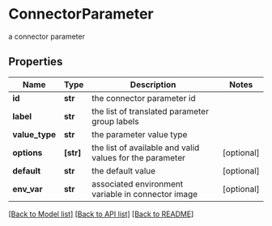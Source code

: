 # ConnectorParameter

a connector parameter

## Properties
Name | Type | Description | Notes
------------ | ------------- | ------------- | -------------
**id** | **str** | the connector parameter id | 
**label** | **str** | the list of translated parameter group labels | 
**value_type** | **str** | the parameter value type | 
**options** | **[str]** | the list of available and valid values for the parameter | [optional] 
**default** | **str** | the default value | [optional] 
**env_var** | **str** | associated environment variable in connector image | [optional] 

[[Back to Model list]](../README.md#documentation-for-models) [[Back to API list]](../README.md#documentation-for-api-endpoints) [[Back to README]](../README.md)


